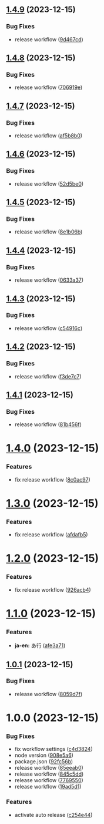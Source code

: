 ## [1.4.9](https://github.com/kbkn3/cspell-dict-riichi-mahjong/compare/v1.4.8...v1.4.9) (2023-12-15)


### Bug Fixes

* release workflow ([9d467cd](https://github.com/kbkn3/cspell-dict-riichi-mahjong/commit/9d467cd4118746aa9584127f2d3b0cfa004d0f4a))

## [1.4.8](https://github.com/kbkn3/cspell-dict-riichi-mahjong/compare/v1.4.7...v1.4.8) (2023-12-15)


### Bug Fixes

* release workflow ([706919e](https://github.com/kbkn3/cspell-dict-riichi-mahjong/commit/706919e6c99f7c6af2195f51719660d2abcd6c7a))

## [1.4.7](https://github.com/kbkn3/cspell-dict-riichi-mahjong/compare/v1.4.6...v1.4.7) (2023-12-15)


### Bug Fixes

* release workflow ([af5b8b0](https://github.com/kbkn3/cspell-dict-riichi-mahjong/commit/af5b8b0c597eea11d914810c1c48d86350f60b91))

## [1.4.6](https://github.com/kbkn3/cspell-dict-riichi-mahjong/compare/v1.4.5...v1.4.6) (2023-12-15)


### Bug Fixes

* release workflow ([52d5be0](https://github.com/kbkn3/cspell-dict-riichi-mahjong/commit/52d5be0832d9d950c06c4149ca218fdc652e7f3a))

## [1.4.5](https://github.com/kbkn3/cspell-dict-riichi-mahjong/compare/v1.4.4...v1.4.5) (2023-12-15)


### Bug Fixes

* release workflow ([8e1b06b](https://github.com/kbkn3/cspell-dict-riichi-mahjong/commit/8e1b06b4fb92967c1a29741be20191cdd072eafb))

## [1.4.4](https://github.com/kbkn3/cspell-dict-riichi-mahjong/compare/v1.4.3...v1.4.4) (2023-12-15)


### Bug Fixes

* release workflow ([0633a37](https://github.com/kbkn3/cspell-dict-riichi-mahjong/commit/0633a37306aa4cca4c1484c563e36dff2656c541))

## [1.4.3](https://github.com/kbkn3/cspell-dict-riichi-mahjong/compare/v1.4.2...v1.4.3) (2023-12-15)


### Bug Fixes

* release workflow ([c54916c](https://github.com/kbkn3/cspell-dict-riichi-mahjong/commit/c54916c6aba695def14672a130828277571d66fb))

## [1.4.2](https://github.com/kbkn3/cspell-dict-riichi-mahjong/compare/v1.4.1...v1.4.2) (2023-12-15)


### Bug Fixes

* release workflow ([f3de7c7](https://github.com/kbkn3/cspell-dict-riichi-mahjong/commit/f3de7c79c0be0fac074d18edb3fb2d291c9f2355))

## [1.4.1](https://github.com/kbkn3/cspell-dict-riichi-mahjong/compare/v1.4.0...v1.4.1) (2023-12-15)


### Bug Fixes

* release workflow ([81b456f](https://github.com/kbkn3/cspell-dict-riichi-mahjong/commit/81b456f9431720d36c53205056e340513568e6c4))

# [1.4.0](https://github.com/kbkn3/cspell-dict-riichi-mahjong/compare/v1.3.0...v1.4.0) (2023-12-15)


### Features

* fix release workflow ([8c0ac97](https://github.com/kbkn3/cspell-dict-riichi-mahjong/commit/8c0ac97c31e852d4df7ef43761d84420ce9e44bd))

# [1.3.0](https://github.com/kbkn3/cspell-dict-riichi-mahjong/compare/v1.2.0...v1.3.0) (2023-12-15)


### Features

* fix release workflow ([afdafb5](https://github.com/kbkn3/cspell-dict-riichi-mahjong/commit/afdafb50ed86272bf383a98166d3bf8dcf8cbefc))

# [1.2.0](https://github.com/kbkn3/cspell-dict-riichi-mahjong/compare/v1.1.0...v1.2.0) (2023-12-15)


### Features

* fix release workflow ([926acb4](https://github.com/kbkn3/cspell-dict-riichi-mahjong/commit/926acb4da6813e0a71497f795c35ecb6bd9242c4))

# [1.1.0](https://github.com/kbkn3/cspell-dict-riichi-mahjong/compare/v1.0.1...v1.1.0) (2023-12-15)


### Features

* **ja-en:** あ行 ([afe3a71](https://github.com/kbkn3/cspell-dict-riichi-mahjong/commit/afe3a71a16889dedbddaab0f234df1cc38e646d7))

## [1.0.1](https://github.com/kbkn3/cspell-dict-riichi-mahjong/compare/v1.0.0...v1.0.1) (2023-12-15)


### Bug Fixes

* release workflow ([8059d7f](https://github.com/kbkn3/cspell-dict-riichi-mahjong/commit/8059d7f23c9e185223428adb3b3f00c13ac8400b))

# 1.0.0 (2023-12-15)


### Bug Fixes

* fix workflow settings ([c4d3824](https://github.com/kbkn3/cspell-dict-riichi-mahjong/commit/c4d3824ad838d051e0c7ea499ae727dfb6dc7e04))
* node version ([908e5a6](https://github.com/kbkn3/cspell-dict-riichi-mahjong/commit/908e5a6f16d70d07175574d31b74531ff03e14ac))
* package.json ([92fc56b](https://github.com/kbkn3/cspell-dict-riichi-mahjong/commit/92fc56b8e914a42304fafd5fed43e446aaee7cce))
* release workflow ([85eeab0](https://github.com/kbkn3/cspell-dict-riichi-mahjong/commit/85eeab0c6d945a2bf6dd469143da05690f2f5330))
* release workflow ([845c5dd](https://github.com/kbkn3/cspell-dict-riichi-mahjong/commit/845c5ddac48cc48edc4fcc87bc4973211aa9c2ef))
* release workflow ([7769550](https://github.com/kbkn3/cspell-dict-riichi-mahjong/commit/77695505bf7a2b3a07ef1a6ced886f8452401e59))
* release workflow ([19ad5d1](https://github.com/kbkn3/cspell-dict-riichi-mahjong/commit/19ad5d100e42863b1e5d51f061494bc608b5b95b))


### Features

* activate auto release ([c254e44](https://github.com/kbkn3/cspell-dict-riichi-mahjong/commit/c254e44f0fae48ff3e8e82c1878c44ce21013440))
